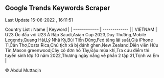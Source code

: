 

## Google Trends Keywords Scraper 
 
Last Update 15-06-2022 , 16:11:51

Country List :
 Name  | Keyword |
| ------------- | ------------- |
| VIETNAM | U23 Úc đấu với U23 Ả Rập Saudi,Asian Cup 2023,Duy Thường,Mobile Legends,Quang Hải,Lý Nhã Kỳ,Bùi Tiến Dũng,Fed tăng lãi suất,Giá iPhone 11,Cần Thơ,Costa Rica,Chủ tịch xã bị đánh ghen,New Zealand,Diễn viễn Hữu Tín,Mason greenwood,Cây cô đơn hồ Tây,Đậu mùa khỉ,Tra cứu điểm thi tuyển sinh lớp 10 năm 2022,Thương ngày nắng về phần 2 tập 31,Trịnh và Em |



© Abdul Muttaqin 
